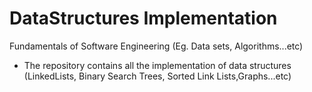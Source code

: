# DataStructures Implementation

Fundamentals of Software Engineering (Eg. Data sets, Algorithms...etc)
 - The repository contains all the implementation of data structures (LinkedLists, Binary Search Trees, Sorted Link Lists,Graphs...etc)
